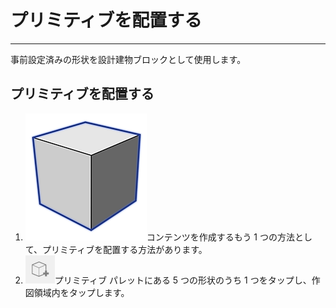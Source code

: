 

# プリミティブを配置する

---

事前設定済みの形状を設計建物ブロックとして使用します。

## プリミティブを配置する

1. ![](Images/GUID-08D9B90C-BE55-4596-BFFB-3436E9D2A939-low.png)コンテンツを作成するもう 1 つの方法として、プリミティブを配置する方法があります。
2. ![](Images/GUID-69C72976-6CB9-4874-822B-213549AE26F6-low.png)プリミティブ パレットにある 5 つの形状のうち 1 つをタップし、作図領域内をタップします。

